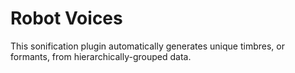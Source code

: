 # Robot Voices
This sonification plugin automatically generates unique timbres, or formants, from hierarchically-grouped data.